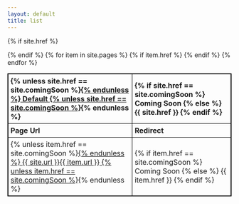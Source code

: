 ```yaml
---
layout: default
title: list
---
```

<style>
table, th, td {
    border: 1px solid black;
    border-collapse: collapse;
}
th, td {
    padding: 5px;
}
th {
    text-align: left;
}
</style>
<table style="width:100%">
  <tr>
    <th>Page Url</th>
    <th>Redirect</th>
    
  </tr>

{% if site.href %}
<thead>
<tr>
    <th>
        {% unless site.href == site.comingSoon %}<a href="{{ site.url }}">{% endunless %}
            Default
        {% unless site.href == site.comingSoon %}</a>{% endunless %}
    </th>
    <th>
    {% if site.href == site.comingSoon %}
    Coming Soon
    {% else %}
        {{ site.href }}
    {% endif %}
    </th>
  </tr>
  </thead>
{% endif %}
<thbody>
{% for item in site.pages %}
{% if item.href %}

<tr>
    <td>
        {% unless item.href == site.comingSoon %}<a href="{{ site.url }}{{ item.url }}">{% endunless %}
            {{ site.url }}{{ item.url }}
        {% unless item.href == site.comingSoon %}</a>{% endunless %}
    </td>
    <td>
    {% if item.href == site.comingSoon %}
    Coming Soon
    {% else %}
        {{ item.href }}
    {% endif %}
    </td>
  </tr>
{% endif %}
{% endfor %}
</tbody>
</table>
